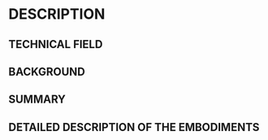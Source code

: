 # DESCRIPTION

## TECHNICAL FIELD

## BACKGROUND

## SUMMARY

## DETAILED DESCRIPTION OF THE EMBODIMENTS

